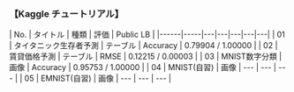 ### 【Kaggle チュートリアル】
|  No. | タイトル | 種類 | 評価 | Public LB |
|------|-----|---|---|---|---|---|
| 01   | タイタニック生存者予測   | テーブル   | Accuracy   | 0.79904 / 1.00000  |
| 02   | 賃貸価格予測    | テーブル   | RMSE   | 0.12215 / 0.00003  |
| 03   | MNIST数字分類    | 画像   | Accuracy   | 0.95753 / 1.00000  |
| 04   | MNIST(自習)    | 画像   | ---   | ---   | ---   |
| 05   | EMNIST(自習)    | 画像   | ---   | ---   | ---   |